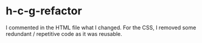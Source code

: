 # h-c-g-refactor

I commented in the HTML file what I changed.  For the CSS, I removed some redundant / repetitive code as it was reusable.